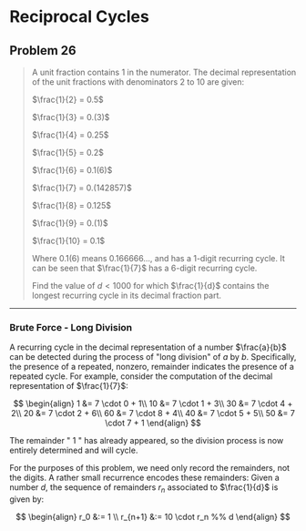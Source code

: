 # Reciprocal Cycles

## Problem 26

> A unit fraction contains 1 in the numerator. The decimal representation of the unit fractions with denominators 2 to 10 are given:
>
> $\frac{1}{2} = 0.5$
> 
> $\frac{1}{3} = 0.(3)$
> 
> $\frac{1}{4} = 0.25$
> 
> $\frac{1}{5} = 0.2$
> 
> $\frac{1}{6} = 0.1(6)$
> 
> $\frac{1}{7} = 0.(142857)$
> 
> $\frac{1}{8} = 0.125$
> 
> $\frac{1}{9} = 0.(1)$
> 
> $\frac{1}{10} = 0.1$
> 
> Where $0.1(6)$ means $0.166666\dots$, and has a $1$-digit
> recurring cycle. It can be seen that $\frac{1}{7}$ has a $6$-digit recurring cycle.
> 
> Find the value of $d < 1000$ for which $\frac{1}{d}$ contains the longest recurring cycle in its decimal fraction part.


---

### Brute Force - Long Division

A recurring cycle in the decimal representation of a number $\frac{a}{b}$ can be detected during the process of "long division" of $a$ by $b$.
Specifically, the presence of a repeated, nonzero, remainder indicates the presence of a repeated cycle. For example, consider
the computation of the decimal representation of $\frac{1}{7}$:

$$
\begin{align}
1 &= 7 \cdot 0 + 1\\
10 &= 7 \cdot 1 + 3\\
30 &= 7 \cdot 4 + 2\\
20 &= 7 \cdot 2 + 6\\
60 &= 7 \cdot 8 + 4\\
40 &= 7 \cdot 5 + 5\\
50 &= 7 \cdot 7 + 1
\end{align}
$$

The remainder " $1$ " has already appeared, so the division process is now entirely determined and will cycle.

For the purposes of this problem, we need only record the remainders, not the digits. A rather small recurrence
encodes these remainders: Given a number $d$, the sequence of remainders $r_n$ associated to $\frac{1}{d}$ is given by:

$$
\begin{align}
r_0 &:= 1 \\
r_{n+1} &:= 10 \cdot r_n %% d
\end{align}
$$
